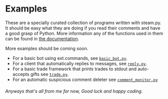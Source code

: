 # Examples

These are a specially curated collection of programs written with steam.py. It should be easy what they are doing 
if you read their comments and have a good grasp of Python. More information any of the functions used in them 
can be found in [the documentation](https://steampy.rtfd.io/en/latest).

More examples should be coming soon.

- For a basic bot using ext.commands, see [`basic_bot.py`](basic_bot.py).
- For a client that automatically replies to messages, see [`reply.py`](reply.py).
- For a basic trade framework that prints trades to stdout and auto-accepts gifts see [`trade.py`](trade.py). 
- For an automatic suspicious comment deleter see [`comment_monitor.py`](comment_monitor.py)

###### Anyways that's all from me for now, Good luck and happy coding.
